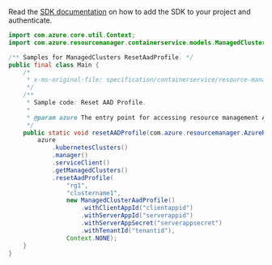 Read the [SDK documentation](https://github.com/Azure/azure-sdk-for-java/blob/azure-resourcemanager_2.14.0/sdk/resourcemanager/azure-resourcemanager/README.md) on how to add the SDK to your project and authenticate.

```java
import com.azure.core.util.Context;
import com.azure.resourcemanager.containerservice.models.ManagedClusterAadProfile;

/** Samples for ManagedClusters ResetAadProfile. */
public final class Main {
    /*
     * x-ms-original-file: specification/containerservice/resource-manager/Microsoft.ContainerService/stable/2022-02-01/examples/ManagedClustersResetAADProfile.json
     */
    /**
     * Sample code: Reset AAD Profile.
     *
     * @param azure The entry point for accessing resource management APIs in Azure.
     */
    public static void resetAADProfile(com.azure.resourcemanager.AzureResourceManager azure) {
        azure
            .kubernetesClusters()
            .manager()
            .serviceClient()
            .getManagedClusters()
            .resetAadProfile(
                "rg1",
                "clustername1",
                new ManagedClusterAadProfile()
                    .withClientAppId("clientappid")
                    .withServerAppId("serverappid")
                    .withServerAppSecret("serverappsecret")
                    .withTenantId("tenantid"),
                Context.NONE);
    }
}
```
